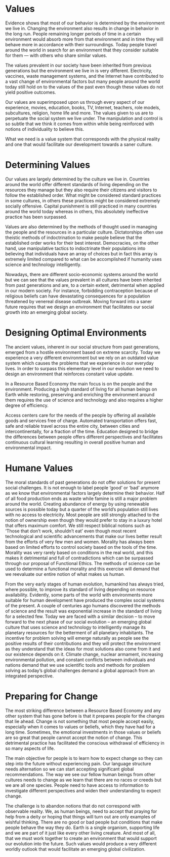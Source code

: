 # Values
Evidence shows that most of our behavior is determined by the environment we live in. Changing the environment also results in change in behavior in the long run. People remaining longer periods of time in a certain environment would absorb more from that environment and in time they will behave more in accordance with their surroundings. Today people travel around the world in search for an environment that they consider suitable for them — with others who share similar values.

The values prevalent in our society have been inherited from previous generations but the environment we live in is very different. Electricity, vaccines, waste management systems, and the Internet have contributed to a vast change of environmental factors but many people around the world today still hold on to the values of the past even though these values do not yield positive outcomes.

Our values are superimposed upon us through every aspect of our experience, movies, education, books, TV, Internet, teachers, role models, subcultures, religion, home life and more. The values given to us are to perpetuate the social system we live under. The manipulation and control is so subtle that we think it comes from within while being reinforced with notions of individuality to believe this.

What we need is a value system that corresponds with the physical reality and one that would facilitate our development towards a saner culture.

# Determining Values
Our values are largely determined by the culture we live in. Countries around the world offer different standards of living depending on the resources they manage but they also require their citizens and visitors to follow the established order. What might be considered standard practices in some cultures, in others these practices might be considered extremely socially offensive. Capital punishment is still practiced in many countries around the world today whereas in others, this absolutely ineffective practice has been surpassed.

Values are also determined by the methods of thought used in managing the people and the resources in a particular culture. Dictatorships often use theistic methods of indoctrination to make people believe that the established order works for their best interest. Democracies, on the other hand, use manipulative tactics to indoctrinate their populations into believing that individuals have an array of choices but in fact this array is extremely limited compared to what can be accomplished if humanity uses science and technology intelligently.

Nowadays, there are different socio-economic systems around the world but we can see that the values prevalent in all cultures have been inherited from past generations and are, to a certain extent, detrimental when applied in our modern society. For instance, forbidding contraception because of religious beliefs can have devastating consequences for a population threatened by venereal disease outbreak. Moving forward into a saner future requires that we design an environment that facilitates our social growth into an emerging global society.

# Designing Optimal Environments
The ancient values, inherent in our social structure from past generations, emerged from a hostile environment based on extreme scarcity. Today we experience a very different environment but we rely on an outdated value system which causes the problems that we experience in our everyday lives. In order to surpass this elementary level in our evolution we need to design an environment that reinforces constant value update.

In a Resource Based Economy the main focus is on the people and the environment. Producing a high standard of living for all human beings on Earth while restoring, preserving and enriching the environment around them requires the use of science and technology and also requires a higher degree of efficiency.

Access centers care for the needs of the people by offering all available goods and services free of charge. Automated transportation offers fast, safe and reliable travel across the entire city, between cities and intercontinentally, for a fraction of the time. Education designed to bridge the differences between people offers different perspectives and facilitates continuous cultural learning resulting in overall positive human and environmental impact.

# Humane Values
The moral standards of past generations do not offer solutions for present social challenges. It is not enough to label people ‘good’ or ‘bad’ anymore as we know that environmental factors largely determine their behavior. Half of all food production ends as waste while famine is still a major problem around the world. Creating abundance of energy by using renewable sources is possible today but a quarter of the world’s population still lives with no access to electricity. Most people are still strongly attached to the notion of ownership even though they would prefer to stay in a luxury hotel that offers maximum comfort. We still respect biblical notions such as ‘Those that don’t work, shouldn’t eat’ even though most recent technological and scientific advancements that make our lives better result from the efforts of very few men and women. Morality has always been based on limited efforts to control society based on the tools of the time. Morality was very rarely based on conditions in the real world, and this makes it detrimental and full of contradictions which can be surpassed through our proposal of Functional Ethics. The methods of science can be used to determine a functional morality and this exercise will demand that we reevaluate our entire notion of what makes us human.

From the very early stages of human evolution, humankind has always tried, where possible, to improve its standard of living depending on resource availability. Evidently, some parts of the world with environments more suitable for human development have produced the complex social systems of the present. A couple of centuries ago humans discovered the methods of science and the result was exponential increase in the standard of living for a selected few. Today we are faced with a similar decision – to move forward to the next phase of our social evolution – an emerging global culture that uses science and technology to intelligently manage its planetary resources for the betterment of all planetary inhabitants. The incentive for problem solving will emerge naturally as people see the positive results of their contributions and they will protect the environment as they understand that the ideas for most solutions also come from it and our existence depends on it. Climate change, nuclear armament, increasing environmental pollution, and constant conflicts between individuals and nations demand that we use scientific tools and methods for problem solving as today’s global challenges demand a global approach from an integrated perspective.

# Preparing for Change
The most striking difference between a Resource Based Economy and any other system that has gone before is that it prepares people for the changes that lie ahead. Change is not something that most people accept easily, especially when it comes to values or beliefs, which they have had for a long time. Sometimes, the emotional investments in those values or beliefs are so great that people cannot accept the notion of change. This detrimental practice has facilitated the conscious withdrawal of efficiency in so many aspects of life.

The main objective for people is to learn how to expect change so they can step into the future without experiencing pain. Our language structure needs alternation so we can start accepting significant global recommendations. The way we see our fellow human beings from other cultures needs to change as we learn that there are no races or creeds but we are all one species. People need to have access to information to investigate different perspectives and widen their understanding to expect change.

The challenge is to abandon notions that do not correspond with observable reality. We, as human beings, need to accept that praying for help from a deity or hoping that things will turn out are only examples of wishful thinking. There are no good or bad people but conditions that make people behave the way they do. Earth is a single organism, supporting life and we are part of it just like every other living creature. And most of all, that we must work together to create an environment that would support our evolution into the future. Such values would produce a very different worldly outlook that would facilitate an emerging global civilization.